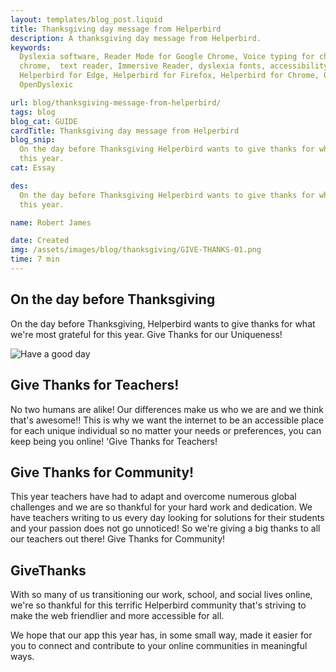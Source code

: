 ```yaml
---
layout: templates/blog_post.liquid
title: Thanksgiving day message from Helperbird
description: A thanksgiving day message from Helperbird.
keywords:
  Dyslexia software, Reader Mode for Google Chrome, Voice typing for chrome, Text to speech for
  chrome,  text reader, Immersive Reader, dyslexia fonts, accessibility software, dyslexia software,
  Helperbird for Edge, Helperbird for Firefox, Helperbird for Chrome, Opendyslexic for Chrome,
  OpenDyslexic

url: blog/thanksgiving-message-from-helperbird/
tags: blog
blog_cat: GUIDE
cardTitle: Thanksgiving day message from Helperbird
blog_snip:
  On the day before Thanksgiving Helperbird wants to give thanks for what were most grateful for
  this year.
cat: Essay

des:
  On the day before Thanksgiving Helperbird wants to give thanks for what were most grateful for
  this year.

name: Robert James

date: Created
img: /assets/images/blog/thanksgiving/GIVE-THANKS-01.png
time: 7 min
---
```


## On the day before Thanksgiving

On the day before Thanksgiving, Helperbird wants to give thanks for what we're most grateful for
this year. Give Thanks for our Uniqueness!

![Have a good day](/assets/images/blog/thanksgiving/GIVE-THANKS-01.png)

## Give Thanks for Teachers!

No two humans are alike! Our differences make us who we are and we think that's awesome!! This is
why we want the internet to be an accessible place for each unique individual so no matter your
needs or preferences, you can keep being you online! 'Give Thanks for Teachers!

## Give Thanks for Community!

This year teachers have had to adapt and overcome numerous global challenges and we are so thankful
for your hard work and dedication. We have teachers writing to us every day looking for solutions
for their students and your passion does not go unnoticed! So we're giving a big thanks to all our
teachers out there! Give Thanks for Community!

## GiveThanks

With so many of us transitioning our work, school, and social lives online, we're so thankful for
this terrific Helperbird community that's striving to make the web friendlier and more accessible
for all.

We hope that our app this year has, in some small way, made it easier for you to connect and
contribute to your online communities in meaningful ways.
